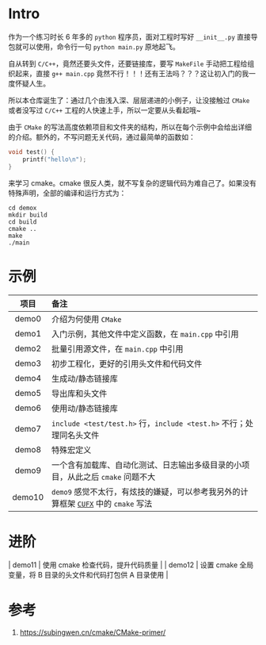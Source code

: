 # Intro

作为一个练习时长 6 年多的 `python` 程序员，面对工程时写好 `__init__.py` 直接导包就可以使用，命令行一句 `python main.py` 原地起飞。

自从转到 `C/C++`，竟然还要头文件，还要链接库，要写 `MakeFile` 手动把工程给组织起来，直接 `g++ main.cpp` 竟然不行！！！还有王法吗？？？这让初入门的我一度怀疑人生。

所以本仓库诞生了：通过几个由浅入深、层层递进的小例子，让没接触过 `CMake` 或者没写过 `C/C++` 工程的人快速上手，所以一定要从头看起哦~

由于 `CMake` 的写法高度依赖项目和文件夹的结构，所以在每个示例中会给出详细的介绍。额外的，不写问题无关代码，通过最简单的函数如：

```c
void test() {
    printf("hello\n");
}
```

来学习 cmake。cmake 很反人类，就不写复杂的逻辑代码为难自己了。如果没有特殊声明，全部的编译和运行方式为：

```
cd demox
mkdir build
cd build
cmake ..
make
./main
```

# 示例

|  项目  | 备注                                                                                                                                  |
| :----: | :------------------------------------------------------------------------------------------------------------------------------------ |
| demo0  | 介绍为何使用 `CMake`                                                                                                                  |
| demo1  | 入门示例，其他文件中定义函数，在 `main.cpp` 中引用                                                                                    |
| demo2  | 批量引用源文件，在 `main.cpp` 中引用                                                                                                  |
| demo3  | 初步工程化，更好的引用头文件和代码文件                                                                                                |
| demo4  | 生成动/静态链接库                                                                                                                     |
| demo5  | 导出库和头文件                                                                                                                        |
| demo6  | 使用动/静态链接库                                                                                                                     |
| demo7  | `include <test/test.h>` 行，`include <test.h>` 不行；处理同名头文件                                                                   |
| demo8  | 特殊宏定义                                                                                                                            |
| demo9  | 一个含有加载库、自动化测试、日志输出多级目录的小项目，从此之后 `cmake` 问题不大                                                       |
| demo10 | `demo9` 感觉不太行，有炫技的嫌疑，可以参考我另外的计算框架 [`CUFX`](https://github.com/muyuuuu/CUFX/tree/main/CUFX) 中的 `cmake` 写法 |

# 进阶

| demo11 | 使用 cmake 检查代码，提升代码质量                                                                                                     |
| demo12 | 设置 cmake 全局变量，将 B 目录的头文件和代码打包供 A 目录使用                                                                         |

# 参考

1. https://subingwen.cn/cmake/CMake-primer/
